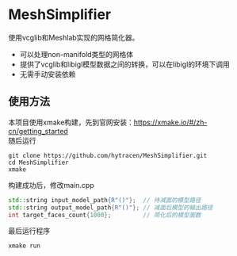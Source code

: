 # MeshSimplifier
使用vcglib和Meshlab实现的网格简化器。
* 可以处理non-manifold类型的网格体
* 提供了vcglib和libigl模型数据之间的转换，可以在libigl的环境下调用
* 无需手动安装依赖
## 使用方法
本项目使用xmake构建，先到官网安装：https://xmake.io/#/zh-cn/getting_started \
随后运行
```
git clone https://github.com/hytracen/MeshSimplifier.git
cd MeshSimplifier
xmake
```
构建成功后，修改main.cpp
```c++
std::string input_model_path{R"()"};  // 待减面的模型路径
std::string output_model_path{R"()"}; // 减面后模型的输出路径
int target_faces_count{1000};         // 简化后的模型面数
```
最后运行程序
```
xmake run
```